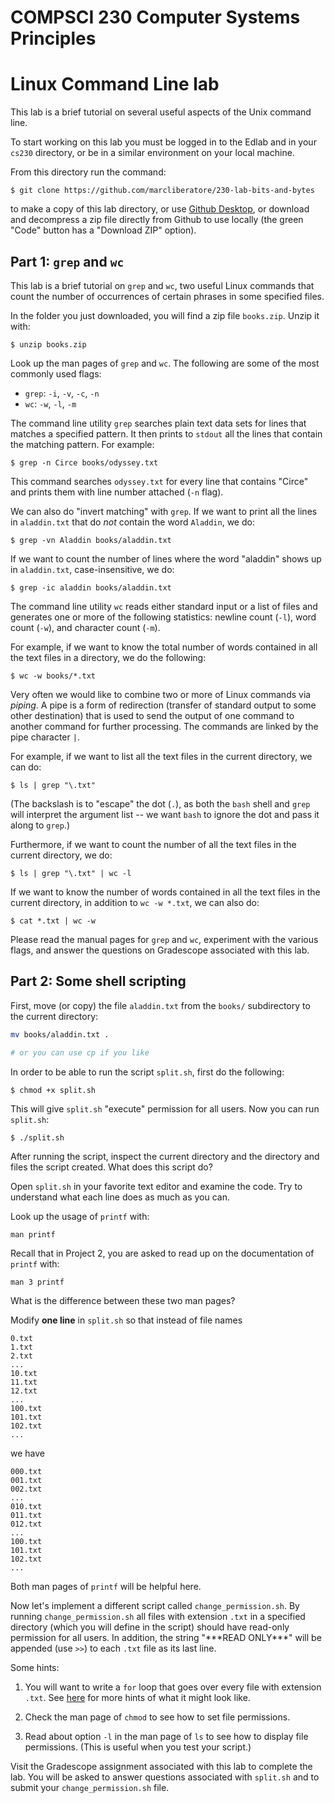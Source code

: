 # COMPSCI 230 Computer Systems Principles
# Linux Command Line lab

This lab is a brief tutorial on several useful aspects of the Unix command line.

To start working on this lab you must be logged in to the Edlab and in your `cs230` directory, or be in a similar environment on your local machine. 

From this directory run the command:

```
$ git clone https://github.com/marcliberatore/230-lab-bits-and-bytes
```

to make a copy of this lab directory, or use [Github Desktop](https://desktop.github.com), or download and decompress a zip file directly from Github to use locally (the green "Code" button has a "Download ZIP" option). 

## Part 1: `grep` and `wc`

This lab is a brief tutorial on `grep` and `wc`, two useful Linux commands that
count the number of occurrences of certain phrases in some specified files.

In the folder you just downloaded, you will find a zip file `books.zip`. Unzip
it with:

```
$ unzip books.zip
```

Look up the man pages of `grep` and `wc`. The following are some of the most
commonly used flags:

* `grep`: `-i`, `-v`, `-c`, `-n`
* `wc`: `-w`, `-l`, `-m`

The command line utility `grep` searches plain text data sets for lines that
matches a specified pattern. It then prints to `stdout` all the lines that
contain the matching pattern. For example:

```
$ grep -n Circe books/odyssey.txt
```

This command searches `odyssey.txt` for every line that contains "Circe" and
prints them with line number attached (`-n` flag).

We can also do "invert matching" with `grep`. If we want to print all the lines
in `aladdin.txt` that do *not* contain the word `Aladdin`, we do:

```
$ grep -vn Aladdin books/aladdin.txt
```

If we want to count the number of lines where the word "aladdin" shows up in
`aladdin.txt`, case-insensitive, we do:

```
$ grep -ic aladdin books/aladdin.txt
```

The command line utility `wc` reads either standard input or a list of
files and generates one or more of the following statistics: newline count
(`-l`), word count (`-w`), and character count (`-m`).

For example, if we want to know the total number of words contained in all the
text files in a directory, we do the following:

```
$ wc -w books/*.txt
```

Very often we would like to combine two or more of Linux commands via *piping*.
A pipe is a form of redirection (transfer of standard output to some other
destination) that is used to send the output of one command to another command
for further processing. The commands are linked by the pipe character `|`.

For example, if we want to list all the text files in the current directory, we
can do:

```
$ ls | grep "\.txt"
```

(The backslash is to "escape" the dot (`.`), as both the `bash` shell and `grep` will interpret the argument list -- we want `bash` to ignore the dot and pass it along to `grep`.)

Furthermore, if we want to count the number of all the text files in the current
directory, we do:

```
$ ls | grep "\.txt" | wc -l
```

If we want to know the number of words contained in all the text files in the
current directory, in addition to `wc -w *.txt`, we can also do:

```
$ cat *.txt | wc -w
```

Please read the manual pages for `grep` and `wc`, experiment with the various
flags, and answer the questions on Gradescope associated with this lab.

## Part 2: Some shell scripting

First, move (or copy) the file `aladdin.txt` from the `books/` subdirectory to the current directory:

```sh
mv books/aladdin.txt .

# or you can use cp if you like
```

In order to be able to run the script `split.sh`, first do the following:

```
$ chmod +x split.sh
```

This will give `split.sh` "execute" permission for all users. Now you can run
`split.sh`:

```
$ ./split.sh
```

After running the script, inspect the current directory and the directory and
files the script created. What does this script do?

Open `split.sh` in your favorite text editor and examine the code. Try to
understand what each line does as much as you can.

Look up the usage of `printf` with:

```
man printf
```

Recall that in Project 2, you are asked to read up on the documentation of
`printf` with:

```
man 3 printf
```

What is the difference between these two man pages?

Modify **one line** in `split.sh` so that instead of file names

```
0.txt
1.txt
2.txt
...
10.txt
11.txt
12.txt
...
100.txt
101.txt
102.txt
...
```
we have

```
000.txt
001.txt
002.txt
...
010.txt
011.txt
012.txt
...
100.txt
101.txt
102.txt
...
```

Both man pages of `printf` will be helpful here.

Now let's implement a different script called `change_permission.sh`. By running
`change_permission.sh` all files with extension `.txt` in a specified directory
(which you will define in the script) should have read-only permission for all
users. In addition, the string "\*\*\*READ ONLY\*\*\*" will be appended (use
`>>`) to each `.txt` file as its last line.

Some hints:

1. You will want to write a `for` loop that goes over every file with extension
`.txt`. See [here](http://linuxcommand.org/lc3_wss0130.php) for more hints of
what it might look like.

2. Check the man page of `chmod` to see how to set file permissions.

3. Read about option `-l` in the man page of `ls` to see how to display file
permissions. (This is useful when you test your script.)

Visit the Gradescope assignment associated with this lab to complete the lab.
You will be asked to answer questions associated with `split.sh` and to submit
your `change_permission.sh` file.
